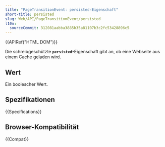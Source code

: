 ```yaml
---
title: "PageTransitionEvent: persisted-Eigenschaft"
short-title: persisted
slug: Web/API/PageTransitionEvent/persisted
l10n:
  sourceCommit: 312081aabba3885b35a81107b3c2fc53428896c5
---
```


{{APIRef("HTML DOM")}}

Die schreibgeschützte **`persisted`**-Eigenschaft gibt an, ob eine Webseite aus einem Cache geladen wird.

## Wert

Ein boolescher Wert.

## Spezifikationen

{{Specifications}}

## Browser-Kompatibilität

{{Compat}}
